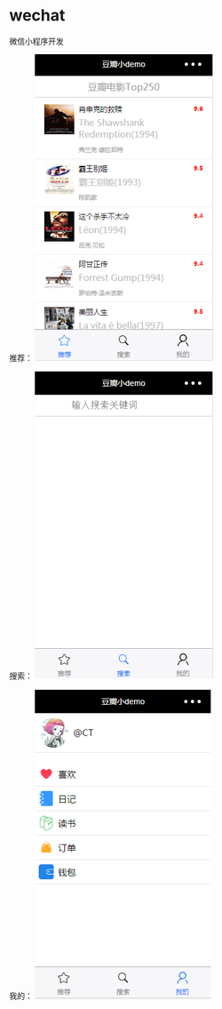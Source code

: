 # wechat
微信小程序开发

推荐：
![Image text](https://raw.githubusercontent.com/chentong95/wechat/master/img/01.png)

搜索：
![Image text](https://raw.githubusercontent.com/chentong95/wechat/master/img/02.png)

我的：
![Image text](https://raw.githubusercontent.com/chentong95/wechat/master/img/03.png)
